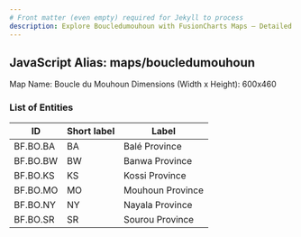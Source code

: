 ```yaml
---
# Front matter (even empty) required for Jekyll to process
description: Explore Boucledumouhoun with FusionCharts Maps – Detailed features for seamless integration. Try now & enhance your data visualization today! 
---
```


## JavaScript Alias: maps/boucledumouhoun

Map Name: Boucle du Mouhoun
Dimensions (Width x Height): 600x460

### List of Entities

ID | Short label | Label
---|---|---|
BF.BO.BA|BA|Balé Province
BF.BO.BW|BW|Banwa Province
BF.BO.KS|KS|Kossi Province
BF.BO.MO|MO|Mouhoun Province
BF.BO.NY|NY|Nayala Province
BF.BO.SR|SR|Sourou Province
